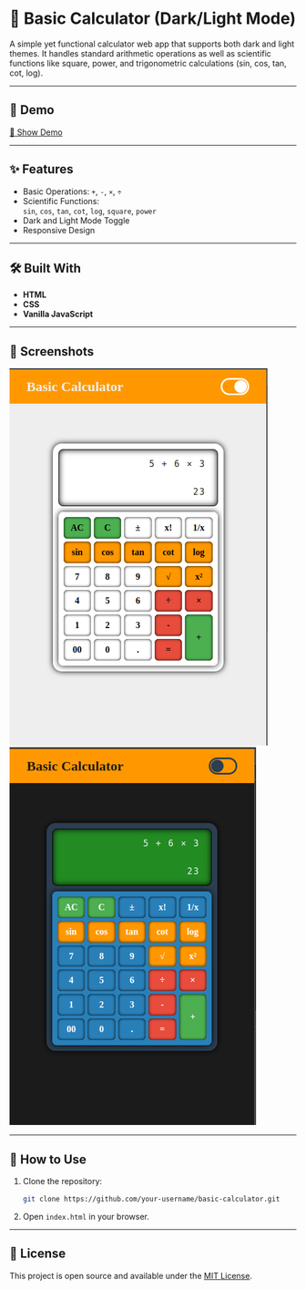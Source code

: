 # 🧮 Basic Calculator (Dark/Light Mode)

A simple yet functional calculator web app that supports both dark and light themes. It handles standard arithmetic operations as well as scientific functions like square, power, and trigonometric calculations (sin, cos, tan, cot, log).

---

## 🚀 Demo

[🔗 Show Demo](https://hassanhajiazeh-basic-calculator.netlify.app)

---

## ✨ Features

- Basic Operations: `+`, `-`, `×`, `÷`
- Scientific Functions:  
  `sin`, `cos`, `tan`, `cot`, `log`, `square`, `power`
- Dark and Light Mode Toggle
- Responsive Design

---

## 🛠️ Built With

- **HTML**
- **CSS**
- **Vanilla JavaScript**

---

## 📸 Screenshots

![Calculator Light Mode](demo1.png)
![Calculator Dark Mode](demo2.png)

---

## 📂 How to Use

1. Clone the repository:
   ```bash
   git clone https://github.com/your-username/basic-calculator.git
   ```
2. Open `index.html` in your browser.

---

## 📄 License

This project is open source and available under the [MIT License](LICENSE).